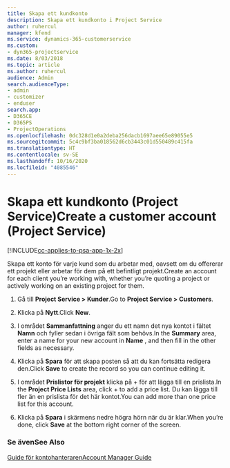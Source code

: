```yaml
---
title: Skapa ett kundkonto
description: Skapa ett kundkonto i Project Service
author: ruhercul
manager: kfend
ms.service: dynamics-365-customerservice
ms.custom:
- dyn365-projectservice
ms.date: 8/03/2018
ms.topic: article
ms.author: ruhercul
audience: Admin
search.audienceType:
- admin
- customizer
- enduser
search.app:
- D365CE
- D365PS
- ProjectOperations
ms.openlocfilehash: 0dc328d1e0a2deba256dacb1697aee65e89055e5
ms.sourcegitcommit: 5c4c9bf3ba018562d6cb3443c01d550489c415fa
ms.translationtype: HT
ms.contentlocale: sv-SE
ms.lasthandoff: 10/16/2020
ms.locfileid: "4085546"
---
```

# <a name="create-a-customer-account-project-service"></a><span data-ttu-id="2076a-103">Skapa ett kundkonto (Project Service)</span><span class="sxs-lookup"><span data-stu-id="2076a-103">Create a customer account (Project Service)</span></span>

[!INCLUDE[cc-applies-to-psa-app-1x-2x](../includes/cc-applies-to-psa-app-1x-2x.md)]

<span data-ttu-id="2076a-104">Skapa ett konto för varje kund som du arbetar med, oavsett om du offererar ett projekt eller arbetar för dem på ett befintligt projekt.</span><span class="sxs-lookup"><span data-stu-id="2076a-104">Create an account for each client you’re working with, whether you’re quoting a project or actively working on an existing project for them.</span></span>  
  
1.  <span data-ttu-id="2076a-105">Gå till **Project Service > Kunder**.</span><span class="sxs-lookup"><span data-stu-id="2076a-105">Go to **Project Service > Customers**.</span></span>  
  
2.  <span data-ttu-id="2076a-106">Klicka på **Nytt**.</span><span class="sxs-lookup"><span data-stu-id="2076a-106">Click **New**.</span></span>  
  
3.  <span data-ttu-id="2076a-107">I området **Sammanfattning** anger du ett namn det nya kontot i fältet **Namn** och fyller sedan i övriga fält som behövs.</span><span class="sxs-lookup"><span data-stu-id="2076a-107">In the **Summary** area, enter a name for your new account in **Name** , and then fill in the other fields as necessary.</span></span>  
  
4.  <span data-ttu-id="2076a-108">Klicka på **Spara** för att skapa posten så att du kan fortsätta redigera den.</span><span class="sxs-lookup"><span data-stu-id="2076a-108">Click **Save** to create the record so you can continue editing it.</span></span>  
  
5.  <span data-ttu-id="2076a-109">I området **Prislistor för projekt** klicka på + för att lägga till en prislista.</span><span class="sxs-lookup"><span data-stu-id="2076a-109">In the **Project Price Lists** area, click + to add a price list.</span></span> <span data-ttu-id="2076a-110">Du kan lägga till fler än en prislista för det här kontot.</span><span class="sxs-lookup"><span data-stu-id="2076a-110">You can add more than one price list for this account.</span></span>  
  
6.  <span data-ttu-id="2076a-111">Klicka på **Spara** i skärmens nedre högra hörn när du är klar.</span><span class="sxs-lookup"><span data-stu-id="2076a-111">When you’re done, click **Save** at the bottom right corner of the screen.</span></span>  
  
### <a name="see-also"></a><span data-ttu-id="2076a-112">Se även</span><span class="sxs-lookup"><span data-stu-id="2076a-112">See Also</span></span>  
 [<span data-ttu-id="2076a-113">Guide för kontohanteraren</span><span class="sxs-lookup"><span data-stu-id="2076a-113">Account Manager Guide</span></span>](../psa/account-manager-guide.md)
